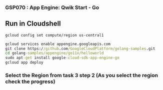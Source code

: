 ### GSP070 :  App Engine: Qwik Start - Go 

## Run in Cloudshell
```
gcloud config set compute/region us-central1
```

```cmd
gcloud services enable appengine.googleapis.com
git clone https://github.com/GoogleCloudPlatform/golang-samples.git
cd golang-samples/appengine/go11x/helloworld
sudo apt-get install google-cloud-sdk-app-engine-go
gcloud app deploy
```
### Select the Region from task 3 step 2 (As you select the region check the progress)

